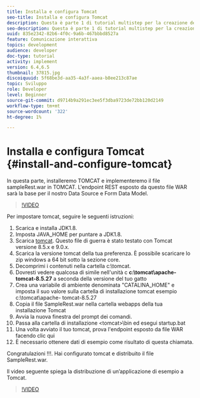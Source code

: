 ```yaml
---
title: Installa e configura Tomcat
seo-title: Installa e configura Tomcat
description: Questa è parte 1 di tutorial multistep per la creazione del tuo primo documento di comunicazione interattivo.In questa parte, installeremo TOMCAT e distribuiremo il file sampleRest.war in TOMCAT. L'endpoint REST esposto da questo file WAR sarà la base per il nostro Data Source e Form Data Model.
seo-description: Questa è parte 1 di tutorial multistep per la creazione del tuo primo documento di comunicazione interattivo.In questa parte, installeremo TOMCAT e distribuiremo il file sampleRest.war in TOMCAT. L'endpoint REST esposto da questo file WAR sarà la base per il nostro Data Source e Form Data Model.
uuid: 835e2342-82b6-4f0c-9a6b-467bbbd8527a
feature: Comunicazione interattiva
topics: development
audience: developer
doc-type: tutorial
activity: implement
version: 6.4,6.5
thumbnail: 37815.jpg
discoiquuid: 5f68be3d-aa35-4a3f-aaea-b8ee213c87ae
topic: Sviluppo
role: Developer
level: Beginner
source-git-commit: d9714b9a291ec3ee5f3dba9723de72bb120d2149
workflow-type: tm+mt
source-wordcount: '322'
ht-degree: 1%

---
```



# Installa e configura Tomcat {#install-and-configure-tomcat}

In questa parte, installeremo TOMCAT e implementeremo il file sampleRest.war in TOMCAT. L&#39;endpoint REST esposto da questo file WAR sarà la base per il nostro Data Source e Form Data Model.

>[!VIDEO](https://video.tv.adobe.com/v/37815/?quality=9&learn=on)

Per impostare tomcat, seguire le seguenti istruzioni:

1. Scarica e installa JDK1.8.
2. Imposta JAVA_HOME per puntare a JDK1.8.
3. Scarica [tomcat](https://tomcat.apache.org/). Questo file di guerra è stato testato con Tomcat versione 8.5.x e 9.0.x.
4. Scarica la versione tomcat della tua preferenza. È possibile scaricare lo zip windows a 64 bit sotto la sezione core.
5. Decomprimi i contenuti nella cartella c:\tomcat.
6. Dovresti vedere qualcosa di simile nell&#39;unità c **c:\tomcat\apache-tomcat-8.5.27** a seconda della versione del tuo gatto
7. Crea una variabile di ambiente denominata &quot;CATALINA_HOME&quot; e imposta il suo valore sulla cartella di installazione tomcat esempio c:\tomcat\apache- tomcat-8.5.27
8. Copia il file SampleRest.war nella cartella webapps della tua installazione Tomcat
9. Avvia la nuova finestra del prompt dei comandi.
10. Passa alla cartella di installazione &lt;tomcat>\bin ed esegui startup.bat
11. Una volta avviato il tuo tomcat, prova l&#39;endpoint esposto da file WAR facendo clic qui [](http://localhost:8080/SampleRest/webapi/getStatement/9586)
12. È necessario ottenere dati di esempio come risultato di questa chiamata.

Congratulazioni !!!. Hai configurato tomcat e distribuito il file SampleRest.war.

Il video seguente spiega la distribuzione di un’applicazione di esempio a Tomcat.
>[!VIDEO](https://video.tv.adobe.com/v/37815)